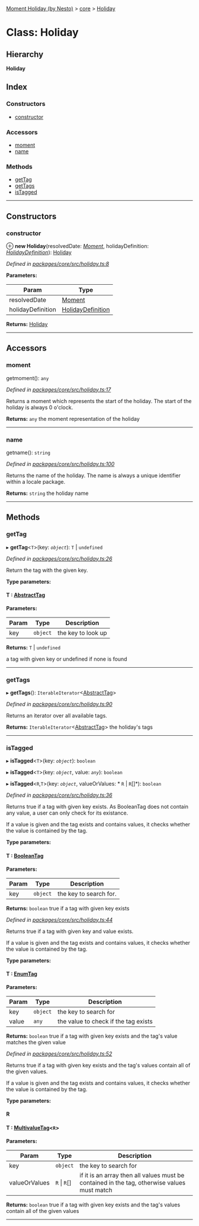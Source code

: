 [Moment Holiday (by Nesto)](../README.md) > [core](../modules/core.md) > [Holiday](../classes/core.holiday.md)

# Class: Holiday

## Hierarchy

**Holiday**

## Index

### Constructors

* [constructor](core.holiday.md#constructor)

### Accessors

* [moment](core.holiday.md#moment)
* [name](core.holiday.md#name)

### Methods

* [getTag](core.holiday.md#gettag)
* [getTags](core.holiday.md#gettags)
* [isTagged](core.holiday.md#istagged)

---

## Constructors

<a id="constructor"></a>

###  constructor

⊕ **new Holiday**(resolvedDate: *[Moment](../interfaces/_node_modules__nesto_software_moment_holiday_src_index_._moment_.moment.md)*, holidayDefinition: *[HolidayDefinition](core.holidaydefinition.md)*): [Holiday](core.holiday.md)

*Defined in [packages/core/src/holiday.ts:8](https://github.com/nesto-software/moment-holiday/blob/72ce1a6/packages/core/src/holiday.ts#L8)*

**Parameters:**

| Param | Type |
| ------ | ------ |
| resolvedDate | [Moment](../interfaces/_node_modules__nesto_software_moment_holiday_src_index_._moment_.moment.md) |
| holidayDefinition | [HolidayDefinition](core.holidaydefinition.md) |

**Returns:** [Holiday](core.holiday.md)

___

## Accessors

<a id="moment"></a>

###  moment

getmoment(): `any`

*Defined in [packages/core/src/holiday.ts:17](https://github.com/nesto-software/moment-holiday/blob/72ce1a6/packages/core/src/holiday.ts#L17)*

Returns a moment which represents the start of the holiday. The start of the holiday is always 0 o'clock.

**Returns:** `any`
the moment representation of the holiday

___
<a id="name"></a>

###  name

getname(): `string`

*Defined in [packages/core/src/holiday.ts:100](https://github.com/nesto-software/moment-holiday/blob/72ce1a6/packages/core/src/holiday.ts#L100)*

Returns the name of the holiday. The name is always a unique identifier within a locale package.

**Returns:** `string`
the holiday name

___

## Methods

<a id="gettag"></a>

###  getTag

▸ **getTag**<`T`>(key: *`object`*):  `T` &#124; `undefined`

*Defined in [packages/core/src/holiday.ts:26](https://github.com/nesto-software/moment-holiday/blob/72ce1a6/packages/core/src/holiday.ts#L26)*

Return the tag with the given key.

**Type parameters:**

#### T :  [AbstractTag](core.abstracttag.md)
**Parameters:**

| Param | Type | Description |
| ------ | ------ | ------ |
| key | `object` |  the key to look up |

**Returns:**  `T` &#124; `undefined`

a tag with given key or undefined if none is found

___
<a id="gettags"></a>

###  getTags

▸ **getTags**(): `IterableIterator`<[AbstractTag](core.abstracttag.md)>

*Defined in [packages/core/src/holiday.ts:90](https://github.com/nesto-software/moment-holiday/blob/72ce1a6/packages/core/src/holiday.ts#L90)*

Returns an iterator over all available tags.

**Returns:** `IterableIterator`<[AbstractTag](core.abstracttag.md)>
the holiday's tags

___
<a id="istagged"></a>

###  isTagged

▸ **isTagged**<`T`>(key: *`object`*): `boolean`

▸ **isTagged**<`T`>(key: *`object`*, value: *`any`*): `boolean`

▸ **isTagged**<`R`,`T`>(key: *`object`*, valueOrValues: * `R` &#124; `R`[]*): `boolean`

*Defined in [packages/core/src/holiday.ts:36](https://github.com/nesto-software/moment-holiday/blob/72ce1a6/packages/core/src/holiday.ts#L36)*

Returns true if a tag with given key exists. As BooleanTag does not contain any value, a user can only check for its existance.

If a value is given and the tag exists and contains values, it checks whether the value is contained by the tag.

**Type parameters:**

#### T :  [BooleanTag](core.booleantag.md)
**Parameters:**

| Param | Type | Description |
| ------ | ------ | ------ |
| key | `object` |  the key to search for. |

**Returns:** `boolean`
true if a tag with given key exists

*Defined in [packages/core/src/holiday.ts:44](https://github.com/nesto-software/moment-holiday/blob/72ce1a6/packages/core/src/holiday.ts#L44)*

Returns true if a tag with given key and value exists.

If a value is given and the tag exists and contains values, it checks whether the value is contained by the tag.

**Type parameters:**

#### T :  [EnumTag](core.enumtag.md)
**Parameters:**

| Param | Type | Description |
| ------ | ------ | ------ |
| key | `object` |  the key to search for |
| value | `any` |  the value to check if the tag exists |

**Returns:** `boolean`
true if a tag with given key exists and the tag's value matches the given value

*Defined in [packages/core/src/holiday.ts:52](https://github.com/nesto-software/moment-holiday/blob/72ce1a6/packages/core/src/holiday.ts#L52)*

Returns true if a tag with given key exists and the tag's values contain all of the given values.

If a value is given and the tag exists and contains values, it checks whether the value is contained by the tag.

**Type parameters:**

#### R 
#### T :  [MultivalueTag](core.multivaluetag.md)<`R`>
**Parameters:**

| Param | Type | Description |
| ------ | ------ | ------ |
| key | `object` |  the key to search for |
| valueOrValues |  `R` &#124; `R`[]|  if it is an array then all values must be contained in the tag, otherwise values must match |

**Returns:** `boolean`
true if a tag with given key exists and the tag's values contain all of the given values

___

